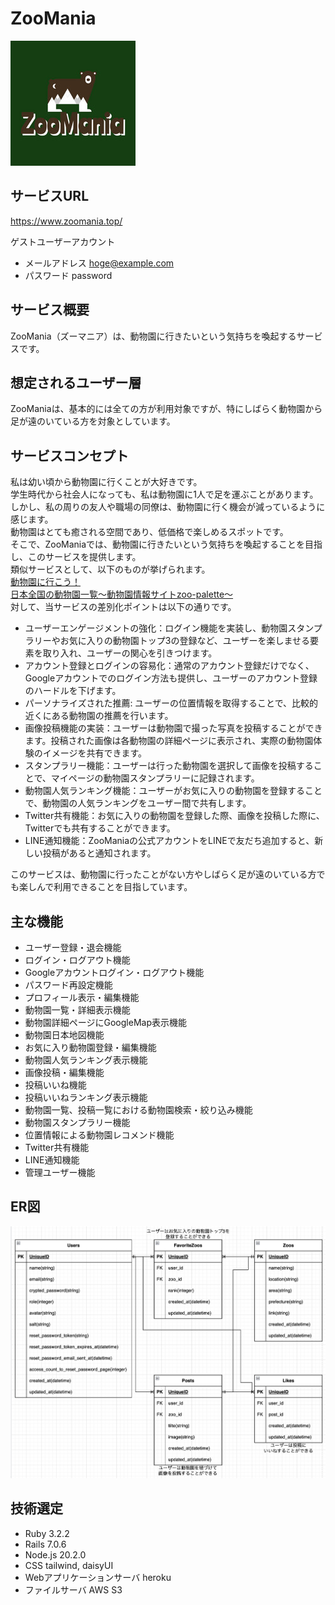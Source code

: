 # ZooMania  
<img src="app/assets/images/logo.jpg" width="200x200">  
  
## サービスURL  
https://www.zoomania.top/  
  
ゲストユーザーアカウント  
* メールアドレス hoge@example.com  
* パスワード password  
  
## サービス概要  
ZooMania（ズーマニア）は、動物園に行きたいという気持ちを喚起するサービスです。  
  
## 想定されるユーザー層  
ZooManiaは、基本的には全ての方が利用対象ですが、特にしばらく動物園から足が遠のいている方を対象としています。  
  
## サービスコンセプト  
私は幼い頃から動物園に行くことが大好きです。  
学生時代から社会人になっても、私は動物園に1人で足を運ぶことがあります。  
しかし、私の周りの友人や職場の同僚は、動物園に行く機会が減っているように感じます。  
動物園はとても癒される空間であり、低価格で楽しめるスポットです。  
そこで、ZooManiaでは、動物園に行きたいという気持ちを喚起することを目指し、このサービスを提供します。  
類似サービスとして、以下のものが挙げられます。  
[動物園に行こう！](https://doubutsuen.net/index.html)  
[日本全国の動物園一覧～動物園情報サイトzoo-palette～](https://www.zoo-palette.com/%E6%97%A5%E6%9C%AC%E5%85%A8%E5%9B%BD%E3%81%AE%E5%8B%95%E7%89%A9%E5%9C%92%E4%B8%80%E8%A6%A7/)  
対して、当サービスの差別化ポイントは以下の通りです。  
* ユーザーエンゲージメントの強化：ログイン機能を実装し、動物園スタンプラリーやお気に入りの動物園トップ3の登録など、ユーザーを楽しませる要素を取り入れ、ユーザーの関心を引きつけます。  
* アカウント登録とログインの容易化：通常のアカウント登録だけでなく、Googleアカウントでのログイン方法も提供し、ユーザーのアカウント登録のハードルを下げます。  
* パーソナライズされた推薦: ユーザーの位置情報を取得することで、比較的近くにある動物園の推薦を行います。  
* 画像投稿機能の実装：ユーザーは動物園で撮った写真を投稿することができます。投稿された画像は各動物園の詳細ページに表示され、実際の動物園体験のイメージを共有できます。  
* スタンプラリー機能：ユーザーは行った動物園を選択して画像を投稿することで、マイページの動物園スタンプラリーに記録されます。  
* 動物園人気ランキング機能：ユーザーがお気に入りの動物園を登録することで、動物園の人気ランキングをユーザー間で共有します。  
* Twitter共有機能：お気に入りの動物園を登録した際、画像を投稿した際に、Twitterでも共有することができます。  
* LINE通知機能：ZooManiaの公式アカウントをLINEで友だち追加すると、新しい投稿があると通知されます。  
  
このサービスは、動物園に行ったことがない方やしばらく足が遠のいている方でも楽しんで利用できることを目指しています。  
  
## 主な機能  
* ユーザー登録・退会機能  
* ログイン・ログアウト機能  
* Googleアカウントログイン・ログアウト機能  
* パスワード再設定機能  
* プロフィール表示・編集機能  
* 動物園一覧・詳細表示機能  
* 動物園詳細ページにGoogleMap表示機能  
* 動物園日本地図機能  
* お気に入り動物園登録・編集機能  
* 動物園人気ランキング表示機能  
* 画像投稿・編集機能  
* 投稿いいね機能  
* 投稿いいねランキング表示機能  
* 動物園一覧、投稿一覧における動物園検索・絞り込み機能  
* 動物園スタンプラリー機能  
* 位置情報による動物園レコメンド機能  
* Twitter共有機能  
* LINE通知機能  
* 管理ユーザー機能  
  
## ER図  
<img src="app/assets/images/ER.jpg" width="800x1200">  
  
## 技術選定  
* Ruby 3.2.2  
* Rails 7.0.6  
* Node.js 20.2.0  
* CSS tailwind, daisyUI  
* Webアプリケーションサーバ heroku  
* ファイルサーバ AWS S3  

